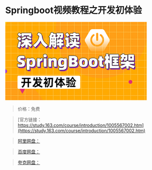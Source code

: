 # Springboot视频教程之开发初体验

![img](../../../assets/study163/free/faf941f3f2a14c18af88fa8dcf45eeb6.jpg)

> 价格：免费

> [官方链接：https://study.163.com/course/introduction/1005567002.htm](https://study.163.com/course/introduction/1005567002.htm)

> [阿里网盘：]()

> [百度网盘：]()

> [夸克网盘：]()
